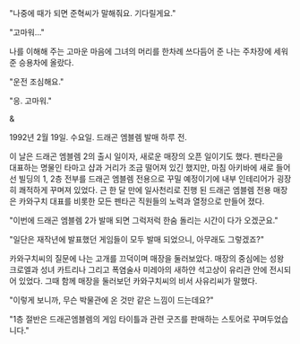 "나중에 때가 되면 준혁씨가 말해줘요. 기다릴게요." 

"고마워..." 

나를 이해해 주는 고마운 마음에 그녀의 머리를 한차례 쓰다듬어 준 나는 주차장에 세워준 승용차에 올랐다. 

"운전 조심해요." 

"응. 고마워." 

& 

1992년 2월 19일. 수요일. 
드래곤 엠블렘 발매 하루 전. 

이 날은 드래곤 엠블렘 2의 출시 일이자, 새로운 매장의 오픈 일이기도 했다. 
펜타곤을 대표하는 명물인 타마고 샵과 거리가 조금 떨어져 있긴 했지만, 마침 아키바에 새로 들어선 빌딩의 1, 2층 전부를 드래곤 엠블렘 전용으로 꾸밀 예정이기에 내부 인테리어가 굉장히 쾌적하게 꾸며져 있었다. 
근 한 달 만에 일사천리로 진행 된 드래곤 엠블렘 전용 매장은 카와구치 대표를 비롯한 모든 펜타곤 직원들의 노력과 열정으로 만들어 졌다. 

"이번에 드래곤 엠블렘 2가 발매 되면 그럭저럭 한숨 돌리는 시간이 다가 오겠군요." 

"일단은 재작년에 발표했던 게임들이 모두 발매 되었으니, 아무래도 그렇겠죠?" 

카와구치씨의 질문에 나는 고개를 끄덕이며 매장을 둘러보았다. 
매장의 중심에는 성왕 크로엘과 성녀 카트리나 그리고 폭염술사 미레아의 새하얀 석고상이 유리관 안에 전시되어 있었다. 
그때 함께 매장을 둘러보던 카와구치씨의 비서 사유리씨가 말했다. 

"이렇게 보니까, 무슨 박물관에 온 것만 같은 느낌이 드는데요?" 

"1층 절반은 드래곤엠블렘의 게임 타이틀과 관련 굿즈를 판매하는 스토어로 꾸며두었습니다." 